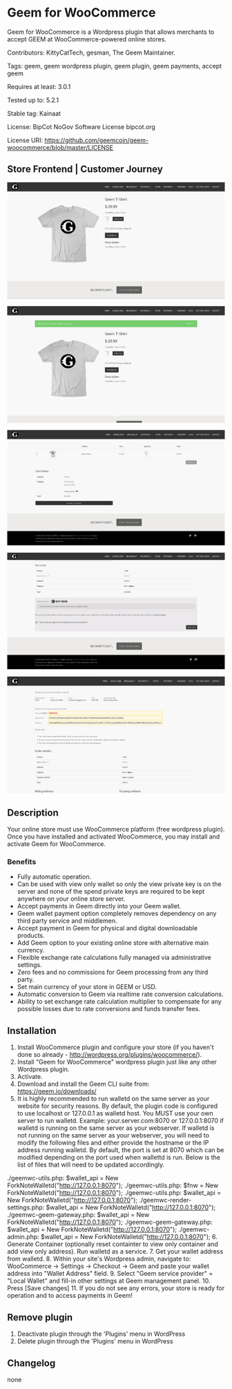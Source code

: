 # Geem for WooCommerce

Geem for WooCommerce is a Wordpress plugin that allows merchants to accept GEEM at WooCommerce-powered online stores.

Contributors: KittyCatTech, gesman, The Geem Maintainer.

Tags: geem, geem wordpress plugin, geem plugin, geem payments, accept geem

Requires at least: 3.0.1

Tested up to: 5.2.1

Stable tag: Kainaat

License: BipCot NoGov Software License bipcot.org

License URI: https://github.com/geemcoin/geem-woocommerce/blob/master/LICENSE

## Store Frontend | Customer Journey

![alt text](https://raw.githubusercontent.com/geemcoin/geem-woocommerce/master/README_Images/Geem_Store1.png)

![alt text](https://raw.githubusercontent.com/geemcoin/geem-woocommerce/master/README_Images/Geem_Store2.png)

![alt text](https://raw.githubusercontent.com/geemcoin/geem-woocommerce/master/README_Images/Geem_Store3.png)

![alt text](https://raw.githubusercontent.com/geemcoin/geem-woocommerce/master/README_Images/Geem_Store4.png)

![alt text](https://raw.githubusercontent.com/geemcoin/geem-woocommerce/master/README_Images/Geem_Store5.png)

## Description

Your online store must use WooCommerce platform (free wordpress plugin).
Once you have installed and activated WooCommerce, you may install and activate Geem for WooCommerce.

### Benefits 

* Fully automatic operation.
* Can be used with view only wallet so only the view private key is on the server and none of the spend private keys are required to be kept anywhere on your online store server.
* Accept payments in Geem directly into your Geem wallet.
* Geem wallet payment option completely removes dependency on any third party service and middlemen.
* Accept payment in Geem for physical and digital downloadable products.
* Add Geem option to your existing online store with alternative main currency.
* Flexible exchange rate calculations fully managed via administrative settings.
* Zero fees and no commissions for Geem processing from any third party.
* Set main currency of your store in GEEM or USD.
* Automatic conversion to Geem via realtime rate conversion calculations.
* Ability to set exchange rate calculation multiplier to compensate for any possible losses due to rate conversions and funds transfer fees.


## Installation 


1.  Install WooCommerce plugin and configure your store (if you haven't done so already - http://wordpress.org/plugins/woocommerce/).
2.  Install "Geem for WooCommerce" wordpress plugin just like any other Wordpress plugin.
3.  Activate.
4.  Download and install the Geem CLI suite from: https://geem.io/downloads/
5.  It is highly recommended to run walletd on the same server as your website for security reasons. By default, the plugin code is configured to use localhost or 127.0.0.1 as walletd host. You MUST use your own server to run walletd. Example: your.server.com:8070 or 127.0.0.1:8070 if walletd is running on the same server as your webserver. If walletd is not running on the same server as your webserver, you will need to modify the following files and either provide the hostname or the IP address running walletd. By default, the port is set at 8070 which can be modified depending on the port used when wallettd is run. Below is the list of files that will need to be updated accordingly.

./geemwc-utils.php:  $wallet_api = New ForkNoteWalletd("http://127.0.0.1:8070");
./geemwc-utils.php:  $fnw = New ForkNoteWalletd("http://127.0.0.1:8070");
./geemwc-utils.php:            $wallet_api = New ForkNoteWalletd("http://127.0.0.1:8070");
./geemwc-render-settings.php:      $wallet_api = New ForkNoteWalletd("http://127.0.0.1:8070");
./geemwc-geem-gateway.php:	    		$wallet_api = New ForkNoteWalletd("http://127.0.0.1:8070");
./geemwc-geem-gateway.php:               $wallet_api = New ForkNoteWalletd("http://127.0.0.1:8070");
./geemwc-admin.php:      $wallet_api = New ForkNoteWalletd("http://127.0.0.1:8070");
6.  Generate Container (optionally reset containter to view only container and add view only address). Run walletd as a service.
7.  Get your wallet address from walletd.
8.  Within your site's Wordpress admin, navigate to:
	    WooCommerce -> Settings -> Checkout -> Geem
	    and paste your wallet address into "Wallet Address" field.
9.  Select "Geem service provider" = "Local Wallet" and fill-in other settings at Geem management panel.
10. Press [Save changes]
11. If you do not see any errors, your store is ready for operation and to access payments in Geem!


## Remove plugin

1. Deactivate plugin through the 'Plugins' menu in WordPress
2. Delete plugin through the 'Plugins' menu in WordPress


## Changelog

none
